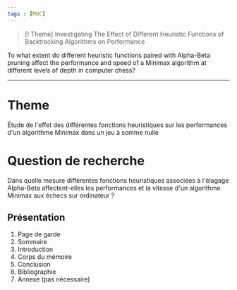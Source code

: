 ```yaml
---
tags : [MOC]
---
```

> [! Theme]
>Investigating The Effect of Different Heuristic Functions of Backtracking Algorithms on Performance
  
To what extent do different heuristic functions paired with Alpha-Beta pruning affect the performance and speed of a Minimax algorithm at different levels of depth in computer chess?


---
# Theme
Étude de l'effet des différentes fonctions heuristiques sur les performances d'un algorithme Minimax dans un jeu à somme nulle

# Question de recherche
Dans quelle mesure différentes fonctions heuristiques associées à l'élagage Alpha-Beta affectent-elles les performances et la vitesse d'un algorithme Minimax aux échecs sur ordinateur ?

## Présentation

1. Page de garde
2. Sommaire
3. Introduction
4. Corps du mémoire
5. Conclusion
6. Bibliographie
7. Annexe (pas nécessaire)